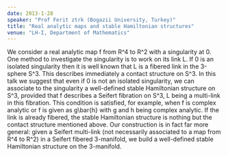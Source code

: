 ```yaml
---
date: 2013-1-28
speaker: "Prof Ferit ztrk (Bogazii University, Turkey)"
title: "Real analytic maps and stable Hamiltonian structures"
venue: "LH-I, Department of Mathematics"
---
```

We consider a real analytic map f from R^4 to R^2 with a
singularity at 0. One method to investigate the singularity is to work
on its link L. If 0 is an isolated singularity then it is well known
that L is a fibered link in the 3-sphere S^3. This describes
immediately a contact structure on S^3. In this talk we suggest that
even if 0 is not an isolated singularity, we can associate to the
singularity a well-defined stable Hamiltonian structure on S^3,
provided that f describes a Seifert fibration on S^3, L being a
multi-link in this fibration. This condition is satisfied, for
example, when f is complex analytic or f is given as g\\bar{h} with g
and h being complex analytic. If the link is already fibered, the
stable Hamiltonian structure is nothing but the contact structure
mentioned above. Our construction is in fact far more general: given a
Seifert multi-link (not necessarily associated to a map from R^4 to
R^2) in a Seifert fibered 3-manifold, we build a well-defined stable
Hamiltonian structure on the 3-manifold.
